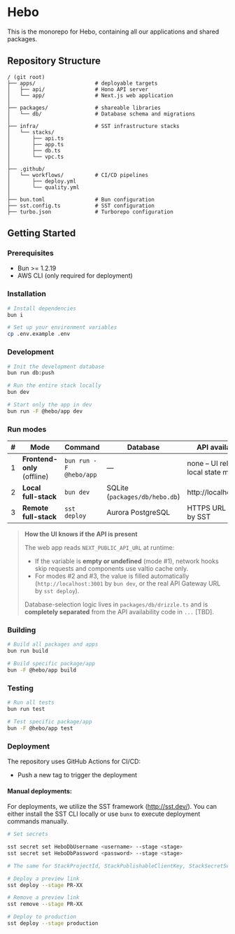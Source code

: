 # Hebo

This is the monorepo for Hebo, containing all our applications and shared packages.

## Repository Structure

```
/ (git root)
├── apps/                   # deployable targets
│   ├── api/                # Hono API server
│   └── app/                # Next.js web application
│
├── packages/               # shareable libraries
│   └── db/                 # Database schema and migrations
│
├── infra/                  # SST infrastructure stacks
│   └── stacks/
│       ├── api.ts
│       ├── app.ts
│       ├── db.ts
│       └── vpc.ts
│
├── .github/
│   └── workflows/          # CI/CD pipelines
│       ├── deploy.yml
│       └── quality.yml
│
├── bun.toml                # Bun configuration
├── sst.config.ts           # SST configuration
├── turbo.json              # Turborepo configuration
```

## Getting Started

### Prerequisites

- Bun >= 1.2.19
- AWS CLI (only required for deployment)

### Installation

```bash
# Install dependencies
bun i
```

```bash
# Set up your environment variables
cp .env.example .env
```

### Development

```bash
# Init the development database
bun run db:push
```

```bash
# Run the entire stack locally
bun dev
```

```bash
# Start only the app in dev
bun run -F @hebo/app dev
```

### Run modes

| #   | Mode                        | Command                | Database                       | API availability                        |
| --- | --------------------------- | ---------------------- | ------------------------------ | --------------------------------------- |
| 1   | **Frontend-only** (offline) | `bun run -F @hebo/app` | —                              | none – UI relies on local state manager |
| 2   | **Local full-stack**        | `bun dev`              | SQLite (`packages/db/hebo.db`) | http://localhost:3001                   |
| 3   | **Remote full-stack**       | `sst deploy`           | Aurora PostgreSQL              | HTTPS URL injected by SST               |

> **How the UI knows if the API is present**
>
> The web app reads `NEXT_PUBLIC_API_URL` at runtime:
>
> - If the variable is **empty or undefined** (mode #1), network hooks skip requests and components use valtio cache only.
> - For modes #2 and #3, the value is filled automatically (`http://localhost:3001` by `bun dev`, or the real API Gateway URL by `sst deploy`).
>
> Database-selection logic lives in `packages/db/drizzle.ts` and is **completely separated** from the API availability code in `...` [TBD].

### Building

```bash
# Build all packages and apps
bun run build

# Build specific package/app
bun -F @hebo/app build
```

### Testing

```bash
# Run all tests
bun run test

# Test specific package/app
bun -F @hebo/app test
```

### Deployment

The repository uses GitHub Actions for CI/CD:

- Push a new tag to trigger the deployment

#### Manual deployments:

For deployments, we utilize the SST framework (http://sst.dev/).
You can either install the SST CLI locally or use `bunx` to execute deployment commands manually.

```bash
# Set secrets

sst secret set HeboDbUsername <username> --stage <stage>
sst secret set HeboDbPassword <password> --stage <stage>

# The same for StackProjectId, StackPublishableClientKey, StackSecretServerKey, PosthogKey, PosthogHost

# Deploy a preview link
sst deploy --stage PR-XX

# Remove a preview link
sst remove --stage PR-XX

# Deploy to production
sst deploy --stage production
```
